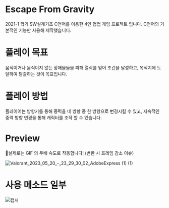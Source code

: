 # Escape From Gravity

2021-1 학기 SW설계기초 C언어를 이용한 4인 협업 게임 프로젝트 입니다.
C언어의 기본적인 기능만 사용해 제작했습니다. 

# 플레이 목표

움직이거나 움직이지 않는 장애물들을 피해 열쇠를 얻어 조건을 달성하고, 목적지에 도달하여 탈출하는 것이 목표입니다.

# 플레이 방법

플레이어는 방향키를 통해 중력을 네 방향 중 한 방향으로 변경시킬 수 있고, 지속적인 중력 방향 변경을 통해 캐릭터를 조작 할 수 있습니다.


# Preview

실제로는 GIF 의 두배 속도로 작동합니다! (변환 시 프레임 감소 이슈)

![Valorant_2023_05_20_-_23_29_30_02_AdobeExpress (1) (1)](https://github.com/2023-1-Web-Programming/HTML5_Game_Project/assets/38041722/704ce6ce-c8ae-4875-b60e-610b12ea3234)


# 사용 메소드 일부

![캡처](https://github.com/2023-1-Web-Programming/HTML5_Game_Project/assets/38041722/c7431263-6362-434b-93b2-1b1260a14e03)
